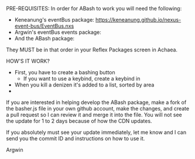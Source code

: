 PRE-REQUISITES:
In order for ABash to work you will need the following:
 - Keneanung's eventBus package: https://keneanung.github.io/nexus-event-bus/EventBus.nxs
 - Argwin's eventBus events package:
 - And the ABash package:
 
They MUST be in that order in your Reflex Packages screen in Achaea.

HOW'S IT WORK?
 - First, you have to create a bashing button
    - If you want to use a keybind, create a keybind in 
 - When you kill a denizen it's added to a list, sorted by area
 - 

If you are interested in helping develop the ABash package, make a fork of the basher.js file in your own github account, make the changes, and create a pull request
so I can review it and merge it into the file. You will not see the update for 1 to 2 days because of how the CDN updates.

If you absolutely must see your update immediately, let me know and I can send you the commit ID and instructions on how to use it.

Argwin
